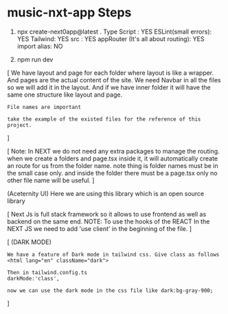 # music-nxt-app Steps

1. npx create-next0app@latest .
    Type Script  : YES
    ESLint(small errors): YES
    Tailwind: YES
    src : YES
    appRouter (It's all about routing): YES
    import alias: NO

2. npm run dev

[
    We have layout and page for each folder where layout is like a wrapper. And pages are the actual content of the site.
    We need Navbar in all the files so we will add it in the layout. And if we have inner folder it will have the same one structure like layout and page. 

    File names are important

    take the example of the existed files for the reference of this project.
]

[
    Note: In NEXT we do not need any extra packages to manage the routing. when we create a folders and page.tsx inside it, it will automatically create an route for us from the folder name. note thing is folder names  must be in the small case only. and inside the folder there must be a page.tsx only no other file name will be useful.
]

(Aceternity UI) Here we are using this library which is an open source library

[
    Next Js is full stack framework so it allows to use frontend as well as backend on the same end. 
NOTE: To use the hooks of the REACT In the NEXT JS we need to add 'use client' in the beginning of the file.
]

[
    (DARK MODE)

    We have a feature of Dark mode in tailwind css. Give class as follows
    <html lang="en" className="dark">

    Then in tailwind.config.ts 
    darkMode:'class',

    now we can use the dark mode in the css file like dark:bg-gray-900;
]



